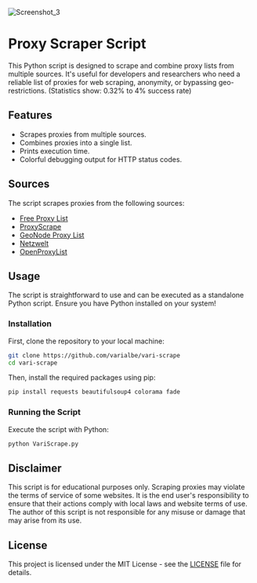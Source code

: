 ![Screenshot_3](https://github.com/varialbe/proxy-scraper/assets/142154418/a141ac2c-d573-4c7a-8d50-3c5d3ac2b61b)
# Proxy Scraper Script

This Python script is designed to scrape and combine proxy lists from multiple sources. It's useful for developers and researchers who need a reliable list of proxies for web scraping, anonymity, or bypassing geo-restrictions. (Statistics show: 0.32% to 4% success rate)

## Features

- Scrapes proxies from multiple sources.
- Combines proxies into a single list.
- Prints execution time.
- Colorful debugging output for HTTP status codes.

## Sources

The script scrapes proxies from the following sources:
- [Free Proxy List](https://free-proxy-list.net/)
- [ProxyScrape](https://api.proxyscrape.com/v3/free-proxy-list/get?request=getproxies&proxy_format=ipport&format=text)
- [GeoNode Proxy List](https://proxylist.geonode.com/api/proxy-list)
- [Netzwelt](https://www.netzwelt.de/proxy/index.html)
- [OpenProxyList](https://api.openproxylist.xyz/http.txt)

## Usage

The script is straightforward to use and can be executed as a standalone Python script. Ensure you have Python installed on your system!

### Installation

First, clone the repository to your local machine:
```bash
git clone https://github.com/varialbe/vari-scrape
cd vari-scrape
```

Then, install the required packages using pip:

```bash
pip install requests beautifulsoup4 colorama fade
```

### Running the Script

Execute the script with Python:

```bash
python VariScrape.py
```

## Disclaimer

This script is for educational purposes only. Scraping proxies may violate the terms of service of some websites. It is the end user's responsibility to ensure that their actions comply with local laws and website terms of use. The author of this script is not responsible for any misuse or damage that may arise from its use.

## License

This project is licensed under the MIT License - see the [LICENSE](LICENSE) file for details.
